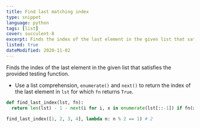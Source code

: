```yaml
---
title: Find last matching index
type: snippet
language: python
tags: [list]
cover: succulent-8
excerpt: Finds the index of the last element in the given list that satisfies the provided testing function.
listed: true
dateModified: 2020-11-02
---
```


Finds the index of the last element in the given list that satisfies the provided testing function.

- Use a list comprehension, `enumerate()` and `next()` to return the index of the last element in `lst` for which `fn` returns `True`.

```py
def find_last_index(lst, fn):
  return len(lst) - 1 - next(i for i, x in enumerate(lst[::-1]) if fn(x))

find_last_index([1, 2, 3, 4], lambda n: n % 2 == 1) # 2
```
